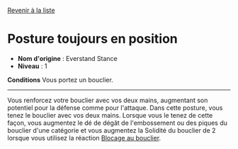 [Revenir à la liste](..)

# Posture toujours en position

 * **Nom d'origine** : Everstand Stance
 * **Niveau** : 1


<p><span id="ctl00_MainContent_DetailedOutput"><strong>Conditions</strong> Vous portez un bouclier.<br></span></p>
<hr>
<p>Vous renforcez votre bouclier avec vos deux mains, augmentant son potentiel pour la défense comme pour l'attaque. Dans cette posture, vous tenez le bouclier avec vos deux mains. Lorsque vous le tenez de cette façon, vous augmentez le dé de dégât de l'embossement ou des piques du bouclier d'une catégorie et vous augmentez la Solidité du bouclier de 2 lorsque vous utilisez la réaction <a href="https://2e.aonprd.com/Feats.aspx?ID=839">Blocage au bouclier</a>.&nbsp;</p>